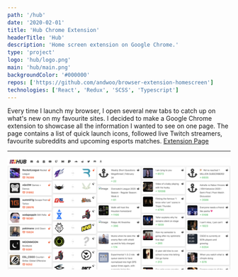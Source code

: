 ```yaml
---
path: '/hub'
date: '2020-02-01'
title: 'Hub Chrome Extension'
headerTitle: 'Hub'
description: 'Home screen extension on Google Chrome.'
type: 'project'
logo: 'hub/logo.png'
main: 'hub/main.png'
backgroundColor: '#000000'
repos: ['https://github.com/andwoo/browser-extension-homescreen']
technologies: ['React', 'Redux', 'SCSS', 'Typescript']
---
```


Every time I launch my browser, I open several new tabs to catch up on what's new on my favourite sites. I decided to make a Google Chrome extension to showcase all the information I wanted to see on one page. The page contains a list of quick launch icons, followed live Twitch streamers, favourite subreddits and upcoming esports matches. [Extension Page](https://chrome.google.com/webstore/detail/hub/fmbiminakmgaaglnogaemeighbdoolmi)

---

![Hub](../images/hub/main.png)